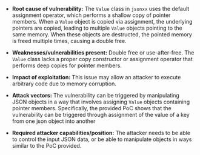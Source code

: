 - **Root cause of vulnerability:** The `Value` class in `jsonxx` uses the default assignment operator, which performs a shallow copy of pointer members. When a `Value` object is copied via assignment, the underlying pointers are copied, leading to multiple `Value` objects pointing to the same memory. When these objects are destructed, the pointed memory is freed multiple times, causing a double free.

- **Weaknesses/vulnerabilities present:** Double free or use-after-free. The `Value` class lacks a proper copy constructor or assignment operator that performs deep copies for pointer members.

- **Impact of exploitation:** This issue may allow an attacker to execute arbitrary code due to memory corruption.

- **Attack vectors:** The vulnerability can be triggered by manipulating JSON objects in a way that involves assigning `Value` objects containing pointer members. Specifically, the provided PoC shows that the vulnerability can be triggered through assignment of the value of a key from one json object into another

- **Required attacker capabilities/position:** The attacker needs to be able to control the input JSON data, or be able to manipulate objects in ways similar to the PoC provided.